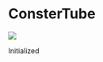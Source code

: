 # ConsterTube

<img src="https://yt3.ggpht.com/a/AGF-l78Gjn3vHTob8vUdyWVe26jdGOWrUZAw9ztKsQ=s900-c-k-c0xffffffff-no-rj-mo"></img>

<p>Initialized</p>
